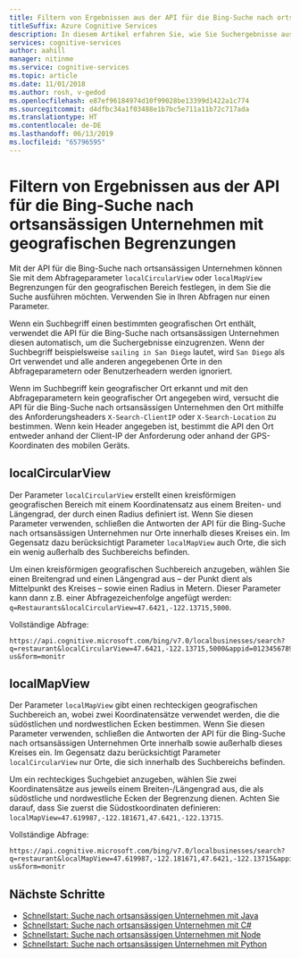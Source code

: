 ```yaml
---
title: Filtern von Ergebnissen aus der API für die Bing-Suche nach ortsansässigen Unternehmen mit geografischen Begrenzungen | Microsoft-Dokumentation
titleSuffix: Azure Cognitive Services
description: In diesem Artikel erfahren Sie, wie Sie Suchergebnisse aus der API für die Bing-Suche nach ortsansässigen Unternehmen filtern.
services: cognitive-services
author: aahill
manager: nitinme
ms.service: cognitive-services
ms.topic: article
ms.date: 11/01/2018
ms.author: rosh, v-gedod
ms.openlocfilehash: e87ef96184974d10f99028be13399d1422a1c774
ms.sourcegitcommit: d4dfbc34a1f03488e1b7bc5e711a11b72c717ada
ms.translationtype: HT
ms.contentlocale: de-DE
ms.lasthandoff: 06/13/2019
ms.locfileid: "65796595"
---
```

# <a name="use-geographic-boundaries-to-filter-results-from-the-bing-local-business-search-api"></a>Filtern von Ergebnissen aus der API für die Bing-Suche nach ortsansässigen Unternehmen mit geografischen Begrenzungen

Mit der API für die Bing-Suche nach ortsansässigen Unternehmen können Sie mit dem Abfrageparameter `localCircularView` oder `localMapView` Begrenzungen für den geografischen Bereich festlegen, in dem Sie die Suche ausführen möchten. Verwenden Sie in Ihren Abfragen nur einen Parameter. 

Wenn ein Suchbegriff einen bestimmten geografischen Ort enthält, verwendet die API für die Bing-Suche nach ortsansässigen Unternehmen diesen automatisch, um die Suchergebnisse einzugrenzen. Wenn der Suchbegriff beispielsweise `sailing in San Diego` lautet, wird `San Diego` als Ort verwendet und alle anderen angegebenen Orte in den Abfrageparametern oder Benutzerheadern werden ignoriert. 

Wenn im Suchbegriff kein geografischer Ort erkannt und mit den Abfrageparametern kein geografischer Ort angegeben wird, versucht die API für die Bing-Suche nach ortsansässigen Unternehmen den Ort mithilfe des Anforderungsheaders `X-Search-ClientIP` oder `X-Search-Location` zu bestimmen. Wenn kein Header angegeben ist, bestimmt die API den Ort entweder anhand der Client-IP der Anforderung oder anhand der GPS-Koordinaten des mobilen Geräts.

## <a name="localcircularview"></a>localCircularView

Der Parameter `localCircularView` erstellt einen kreisförmigen geografischen Bereich mit einem Koordinatensatz aus einem Breiten- und Längengrad, der durch einen Radius definiert ist. Wenn Sie diesen Parameter verwenden, schließen die Antworten der API für die Bing-Suche nach ortsansässigen Unternehmen nur Orte innerhalb dieses Kreises ein. Im Gegensatz dazu berücksichtigt Parameter `localMapView` auch Orte, die sich ein wenig außerhalb des Suchbereichs befinden.

Um einen kreisförmigen geografischen Suchbereich anzugeben, wählen Sie einen Breitengrad und einen Längengrad aus – der Punkt dient als Mittelpunkt des Kreises – sowie einen Radius in Metern. Dieser Parameter kann dann z.B. einer Abfragezeichenfolge angefügt werden: `q=Restaurants&localCircularView=47.6421,-122.13715,5000`.

Vollständige Abfrage:

```
https://api.cognitive.microsoft.com/bing/v7.0/localbusinesses/search?q=restaurant&localCircularView=47.6421,-122.13715,5000&appid=0123456789ABCDEF&mkt=en-us&form=monitr
```

## <a name="localmapview"></a>localMapView

Der Parameter `localMapView` gibt einen rechteckigen geografischen Suchbereich an, wobei zwei Koordinatensätze verwendet werden, die die südöstlichen und nordwestlichen Ecken bestimmen. Wenn Sie diesen Parameter verwenden, schließen die Antworten der API für die Bing-Suche nach ortsansässigen Unternehmen Orte innerhalb sowie außerhalb dieses Kreises ein. Im Gegensatz dazu berücksichtigt Parameter `localCircularView` nur Orte, die sich innerhalb des Suchbereichs befinden.

Um ein rechteckiges Suchgebiet anzugeben, wählen Sie zwei Koordinatensätze aus jeweils einem Breiten-/Längengrad aus, die als südöstliche und nordwestliche Ecken der Begrenzung dienen. Achten Sie darauf, dass Sie zuerst die Südostkoordinaten definieren: `localMapView=47.619987,-122.181671,47.6421,-122.13715`.

Vollständige Abfrage:

```
https://api.cognitive.microsoft.com/bing/v7.0/localbusinesses/search?q=restaurant&localMapView=47.619987,-122.181671,47.6421,-122.13715&appid=0123456789ABCDEF&mkt=en-us&form=monitr
```

## <a name="next-steps"></a>Nächste Schritte
- [Schnellstart: Suche nach ortsansässigen Unternehmen mit Java](quickstarts/local-search-java-quickstart.md)
- [Schnellstart: Suche nach ortsansässigen Unternehmen mit C#](quickstarts/local-quickstart.md)
- [Schnellstart: Suche nach ortsansässigen Unternehmen mit Node](quickstarts/local-search-node-quickstart.md)
- [Schnellstart: Suche nach ortsansässigen Unternehmen mit Python](quickstarts/local-search-python-quickstart.md)
